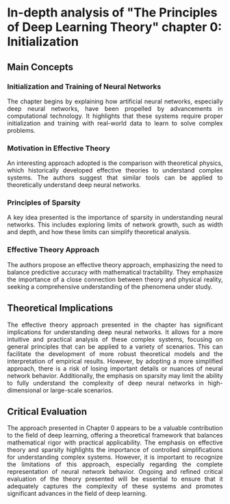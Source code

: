 # In-depth analysis of "The Principles of Deep Learning Theory" chapter 0: Initialization

## Main Concepts

### Initialization and Training of Neural Networks
<p align="justify">
The chapter begins by explaining how artificial neural networks, especially deep neural networks, have been propelled by advancements in computational technology. It highlights that these systems require proper initialization and training with real-world data to learn to solve complex problems.
</p>

### Motivation in Effective Theory
<p align="justify">
An interesting approach adopted is the comparison with theoretical physics, which historically developed effective theories to understand complex systems. The authors suggest that similar tools can be applied to theoretically understand deep neural networks.
</p>

### Principles of Sparsity
<p align="justify">
A key idea presented is the importance of sparsity in understanding neural networks. This includes exploring limits of network growth, such as width and depth, and how these limits can simplify theoretical analysis.
</p>

### Effective Theory Approach
<p align="justify">
The authors propose an effective theory approach, emphasizing the need to balance predictive accuracy with mathematical tractability. They emphasize the importance of a close connection between theory and physical reality, seeking a comprehensive understanding of the phenomena under study.
</p>

## Theoretical Implications
<p align="justify">
The effective theory approach presented in the chapter has significant implications for understanding deep neural networks. It allows for a more intuitive and practical analysis of these complex systems, focusing on general principles that can be applied to a variety of scenarios. This can facilitate the development of more robust theoretical models and the interpretation of empirical results.
However, by adopting a more simplified approach, there is a risk of losing important details or nuances of neural network behavior. Additionally, the emphasis on sparsity may limit the ability to fully understand the complexity of deep neural networks in high-dimensional or large-scale scenarios.
</p>

## Critical Evaluation
<p align="justify">
The approach presented in Chapter 0 appears to be a valuable contribution to the field of deep learning, offering a theoretical framework that balances mathematical rigor with practical applicability. The emphasis on effective theory and sparsity highlights the importance of controlled simplifications for understanding complex systems.
However, it is important to recognize the limitations of this approach, especially regarding the complete representation of neural network behavior. Ongoing and refined critical evaluation of the theory presented will be essential to ensure that it adequately captures the complexity of these systems and promotes significant advances in the field of deep learning.
</p>





